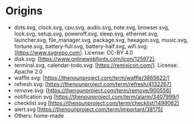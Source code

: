 # Origins

 - dots.svg, clock.svg, cpu.svg, audio.svg, note.svg, browser.svg, lock.svg,
   setup.svg, poweroff.svg, sleep.svg, ethernet.svg, launcher.svg, file\_manager.svg,
   package.svg, hexagon.svg, music.svg, fortune.svg, battery-full.svg, battery-half.svg,
   wifi.svg:
   [https://www.svgrepo.com]. License: CC-BY 4.0
 - disk.svg: [https://www.onlinewebfonts.com/icon/125972].
 - terminal.svg, calendar-todo.svg: [https://remixicon.com/]. License: Apache 2.0
 - waffle.svg: [https://thenounproject.com/term/waffle/3865622/]
 - refresh.svg: [https://thenounproject.com/term/refresh/4132267]
 - remove.svg: [https://thenounproject.com/term/remove/900556]
 - notification.svg [https://thenounproject.com/term/alarm/3407999/]
 - checklist.svg [https://thenounproject.com/term/checklist/1499062]
 - alert.svg [https://thenounproject.com/term/important/38175]
 - Others: home-made
